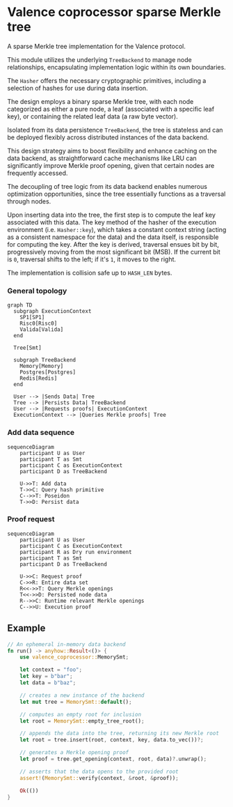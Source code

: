 # Valence coprocessor sparse Merkle tree

A sparse Merkle tree implementation for the Valence protocol.

This module utilizes the underlying `TreeBackend` to manage node relationships, encapsulating implementation logic within its own boundaries.

The `Hasher` offers the necessary cryptographic primitives, including a selection of hashes for use during data insertion.

The design employs a binary sparse Merkle tree, with each node categorized as either a pure node, a leaf (associated with a specific leaf key), or containing the related leaf data (a raw byte vector).

Isolated from its data persistence `TreeBackend`, the tree is stateless and can be deployed flexibly across distributed instances of the data backend.

This design strategy aims to boost flexibility and enhance caching on the data backend, as straightforward cache mechanisms like LRU can significantly improve Merkle proof opening, given that certain nodes are frequently accessed.

The decoupling of tree logic from its data backend enables numerous optimization opportunities, since the tree essentially functions as a traversal through nodes.

Upon inserting data into the tree, the first step is to compute the leaf key associated with this data. The key method of the hasher of the execution environment (i.e. `Hasher::key`), which takes a constant context string (acting as a consistent namespace for the data) and the data itself, is responsible for computing the key. After the key is derived, traversal ensues bit by bit, progressively moving from the most significant bit (MSB). If the current bit is `0`, traversal shifts to the left; if it's `1`, it moves to the right.

The implementation is collision safe up to `HASH_LEN` bytes.

### General topology

```mermaid
graph TD
  subgraph ExecutionContext
    SP1[SP1]
    Risc0[Risc0]
    Valida[Valida]
  end

  Tree[Smt]

  subgraph TreeBackend
    Memory[Memory]
    Postgres[Postgres]
    Redis[Redis]
  end

  User --> |Sends Data| Tree
  Tree --> |Persists Data| TreeBackend
  User --> |Requests proofs| ExecutionContext
  ExecutionContext --> |Queries Merkle proofs| Tree
```

### Add data sequence

```mermaid
sequenceDiagram
    participant U as User
    participant T as Smt
    participant C as ExecutionContext
    participant D as TreeBackend

    U->>T: Add data
    T->>C: Query hash primitive
    C-->>T: Poseidon
    T->>D: Persist data
```

### Proof request

```mermaid
sequenceDiagram
    participant U as User
    participant C as ExecutionContext
    participant R as Dry run environment
    participant T as Smt
    participant D as TreeBackend

    U->>C: Request proof
    C->>R: Entire data set
    R<<->>T: Query Merkle openings
    T<<->>D: Persisted node data
    R-->>C: Runtime relevant Merkle openings
    C-->>U: Execution proof
```

## Example

```rust
// An ephemeral in-memory data backend
fn run() -> anyhow::Result<()> {
    use valence_coprocessor::MemorySmt;

    let context = "foo";
    let key = b"bar";
    let data = b"baz";

    // creates a new instance of the backend
    let mut tree = MemorySmt::default();

    // computes an empty root for inclusion
    let root = MemorySmt::empty_tree_root();

    // appends the data into the tree, returning its new Merkle root
    let root = tree.insert(root, context, key, data.to_vec())?;

    // generates a Merkle opening proof
    let proof = tree.get_opening(context, root, data)?.unwrap();

    // asserts that the data opens to the provided root
    assert!(MemorySmt::verify(context, &root, &proof));

    Ok(())
}
```
